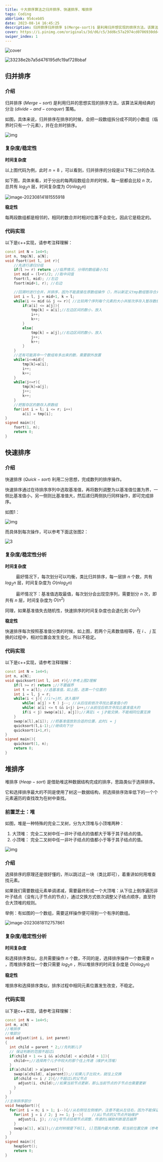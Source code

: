 ```yaml
---
title: 十大排序算法之归并排序、快速排序、堆排序
tags: Coding
abbrlink: 954ceb85
date: 2023-08-14 16:45:25
description: 归并排序归并排序 $(Merge-sort)$ 是利用归并想实现的排序方法，该算法采用经典的分治 | Genkaimの博客
cover: https://i.pinimg.com/originals/3d/d6/c5/3dd6c57a2974cd0706930dd41a419c81.jpg
swiper_index: 1
---
```


![cover](https://i.pinimg.com/originals/3d/d6/c5/3dd6c57a2974cd0706930dd41a419c81.jpg)

![33238e2b7a5d476195dfc19af728bbaf](https://raw.gitmirror.com/genkaim/blog_pic/main/data/202308141809567.png)

## 归并排序

### 介绍

归并排序  $(Merge-sort)$  是利用归并的思想实现的排序方法，该算法采用经典的分治 $(divide-and-conquer)$ 策略。

如图，具体来说，归并排序在排序的时候，会把一段数组拆分成不同的小数组（临界时只有一个元素），并在合并时排序。

![img](https://raw.gitmirror.com/genkaim/blog_pic/main/data/202308141651494.jpeg)

### 复杂度/稳定性

**时间复杂度**

以上图代码为例，此时 $n = 8$  ，可以看到，归并排序的分段是以下标二分的办法.

如下图，具体来看，对于分出的每两段数组合并的时候，每一层都会比较 $n$ 次，总共有 $log_2n$  层，时间复杂度为 $O(nlog_2n)$

![image-20230814181555918](https://raw.gitmirror.com/genkaim/blog_pic/main/data/202308141815144.png)

**稳定性**

每两段数组都是相邻的，相同的数合并时相对位置不会变化，因此它是稳定的。

### 代码实现

以下是c++实现，请参考注释理解：

```c++
const int N = 1e4+5;
int n, tmp[N], a[N];
void fsort(int l, int r){
    //先进行递归分组
    if(l >= r) return ;//临界情况，分得的数组最小为1
    int mid = (l+r)/2; //取中间值
    fsort(l, mid); //左边
    fsort(mid+1, r); //右边

    //回溯时进行合并，并排序，因为不能直接在原数组操作（），所以新定义tmp数组暂存合并结果
    int i = l, j = mid+1, k = l;
    while(i <= mid && j <= r){ //比较两个序列每个元素的大小并按次序存入暂存数组
        if(a[i] <= a[j]){
            tmp[k] = a[i];//左边区间的数小，放入
            i++;
            k++;
        }
        else{
            tmp[k] = a[j];//右边区间的数小，放入
            j++;
            k++;
        }
    }
    //还有可能其中一个数组有多出来的数，需要额外放置
    while(i<=mid){
        tmp[k]=a[i];
        i++;
        k++;
    }
    while(j<=r){
        tmp[k]=a[j];
        j++;
        k++;
    }
    //把暂存区的数存入原数组
    for(int i = l; i <= r; i++)
        a[i] = tmp[i];  
}
signed main(){
    fsort(1, n);
    return 0;
}
```

## 快速排序

### 介绍

快速排序 $(Quick-sort)$ 利用二分思想，完成数列的排序操作。

快速排序通过在待排序序列中选取基准值，再将数列调整为以基准值位置为界，一侧比基准值小，另一侧则比基准值大，然后递归两侧执行同样操作，即可完成排序。

如图1：

![img](https://raw.githubusercontent.com/Genkaim/blog_video/main/data/202308151543209.jpeg)

而具体到每次操作，可以参考下面这张图2：

![3](https://raw.gitmirror.com/genkaim/blog_img/main/data/202308161700002.png)

### 复杂度/稳定性分析

**时间复杂度**

$\qquad$ 最好情况下，每次划分可以均衡，类比归并排序，每一层排 $n$ 个数，共有 $log_2n$ 层，时间复杂度为 $O(nlog_2n)$ 

$\qquad$ 最坏情况下：基准值选取最值，每次划分会出现空序列，需要划分 $n$ 次，即共有 $n$ 层，时间复杂度为 $O(n^2)$

同理，如果基准值失去随机性，快速排序的时间复杂度也会退化到 $O(n^2)$

**稳定性** 

快速排序每次按照基准值分类的时候，如上图，若两个元素数值相等，在 $i$ 、 $j$ 互换的过程中，相对位置会发生变化，所以不稳定。

### 代码实现

以下是c++实现，请参考注释理解：

```c++
const int N = 1e4+5;
int n, a[N];
void quicksort(int l, int r){//参考上图2理解
    if(l >= r) return ;//不要越界
    int t = a[l]; //选基准值，如上图，选第一个位置的
    int i = l, j = r;
    while(i < j){ //i!=j时，进入循环
        while( a[j] > t ) j--; //从后往前依次寻找比基准值小的
        while( a[i] <= t && i<j) i++;//从前往后依次寻找比基准值大的
        if(i < j) swap(a[i], a[j]);//满足i < j才能交换，不能相同位置互换
    }
    swap(a[l],a[i]); //把基准值放到合适的位置，此时i = j
    quicksort(l,i-1);//继续向下分
    quicksort(i+1,r);
}
signed main(){
    quicksort(1, n);
    return 0;
}
```



## 堆排序

堆排序 $(Heap-sort)$ 是借助堆这种数据结构完成的排序，思路类似于选择排序。

它和选择排序最大的不同是使用了树这一数据结构，把选择排序效率低下的一个个元素遍历的查找改为在树中查找。

### 前置芝士：堆

如图，堆是一种特殊的完全二叉树，分为大顶堆与小顶堆两种：

1. 大顶堆： 完全二叉树中任一非叶子结点的值都大于等于其子结点的值。
2. 小顶堆： 完全二叉树中任一非叶子结点的值都小于等于其子结点的值。

![img](https://raw.gitmirror.com/genkaim/blog_img/main/data/202308181121357.jpeg)

### 介绍

选择排序的原理还是很好懂的，所以跳过这一块（类比即可），着重讲如何用堆查找元素。

如果我们需要数组元素单调递减，需要最终形成一个大顶堆：从下往上倒序遍历非叶子结点（没有儿子节点的节点），通过交换方式依次调整父子结点顺序，直至符合大顶堆的规则。

举例：有如图的一个数组，需要这样操作便可得到一个有序的数组。

![image-20230818112757861](https://raw.gitmirror.com/genkaim/blog_img/main/data/202308181127112.png)

### 复杂度/稳定性分析

**时间复杂度**

和选择排序类似，总共需要操作 $n$ 个数，不同的是，选择排序操作一个数需要 $n$ ，而堆排序查找一个数只需要 $log_2n$ ，所以堆排序的时间复杂度是 $O(nlog_2n)$ 

**稳定性** 

堆排序和选择排序类似，排序过程中相同元素位置发生改变，不稳定。

### 代码实现

以下是c++实现，请参考注释理解：

```c++
const int N = 1e4+5;
int m, a[N]
//堆排序
//堆部分
void adjust(int i, int parent)
{
  int child = parent * 2;//先判断儿子
  // 保证判断的范围不超过i
  if(child + 1 <= i && a[child] < a[child + 1]){
    child++;//选择两个儿子中较大的那个往上传递（维护大顶堆）
  }
  if(a[child] > a[parent]){
    swap(a[child], a[parent]);//如果儿子比较大，就往上交换
    if(child <= i / 2){//不超过i的父节点
      adjust(i, child);//如果当前节点更新，那么当前节点的子节点也需要更新
    }
  }
}
//主体排序部分
void heapSort(){
  for(int i = n; i > 1; i--){//从右侧往左侧维护，注意不能从左往右，因为不能保证其子节点已经被维护过
    for(int j = i / 2; j >= 1; j--){	//从i节点的父节点开始维护
      adjust(i, j);	//以j号节点往根节点调整，传递的i辅助判断是否越界
    }
    swap(a[1], a[i]);//此时树根是下标[1, i]范围内最大的数，和当前位置交换（参考选择排序）
  }
}
signed main(){
    heapSort();
    return 0;
}
```


